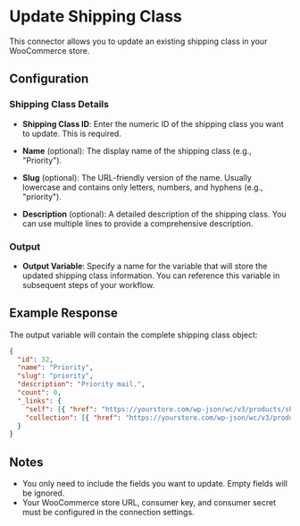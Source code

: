 # Update Shipping Class

This connector allows you to update an existing shipping class in your WooCommerce store.

## Configuration

### Shipping Class Details

- **Shipping Class ID**: Enter the numeric ID of the shipping class you want to update. This is required.
  
- **Name** (optional): The display name of the shipping class (e.g., "Priority").
  
- **Slug** (optional): The URL-friendly version of the name. Usually lowercase and contains only letters, numbers, and hyphens (e.g., "priority").
  
- **Description** (optional): A detailed description of the shipping class. You can use multiple lines to provide a comprehensive description.

### Output

- **Output Variable**: Specify a name for the variable that will store the updated shipping class information. You can reference this variable in subsequent steps of your workflow.

## Example Response

The output variable will contain the complete shipping class object:

```json
{
  "id": 32,
  "name": "Priority",
  "slug": "priority",
  "description": "Priority mail.",
  "count": 0,
  "_links": {
    "self": [{ "href": "https://yourstore.com/wp-json/wc/v3/products/shipping_classes/32" }],
    "collection": [{ "href": "https://yourstore.com/wp-json/wc/v3/products/shipping_classes" }]
  }
}
```

## Notes

- You only need to include the fields you want to update. Empty fields will be ignored.
- Your WooCommerce store URL, consumer key, and consumer secret must be configured in the connection settings.